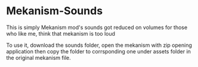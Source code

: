 Mekanism-Sounds
===============

This is simply Mekanism mod's sounds got reduced on volumes for those who like me, think that mekanism is too loud

To use it, download the sounds folder, open the mekanism with zip opening application then copy the folder to corrsponding one under assets folder in the original mekanism file.
